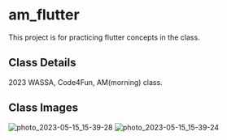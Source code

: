 # am_flutter

This project is for practicing flutter concepts in the class.

## Class Details
2023
WASSA, Code4Fun, AM(morning) class.

## Class Images

![photo_2023-05-15_15-39-28](https://github.com/EhsanHasin/am_flutter/assets/32514844/ea034cc9-8710-47ac-a8ff-a5ad3fee1c36)
![photo_2023-05-15_15-39-24](https://github.com/EhsanHasin/am_flutter/assets/32514844/eb673fce-b83e-446e-affb-a0eb51c82cf5)
